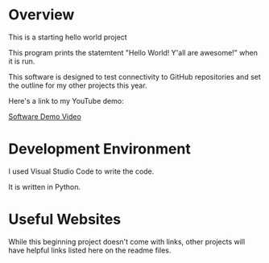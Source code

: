 # Overview

This is a starting hello world project

This program prints the statemtent "Hello World! Y'all are awesome!" when it is run.

This software is designed to test connectivity to GitHub repositories and set the outline for my other projects this year.

Here's a link to my YouTube demo:

[Software Demo Video](https://youtu.be/GhxVBIEyAh8)

# Development Environment

I used Visual Studio Code to write the code.

It is written in Python.

# Useful Websites

While this beginning project doesn't come with links, other projects will have helpful links listed here on the readme files.
